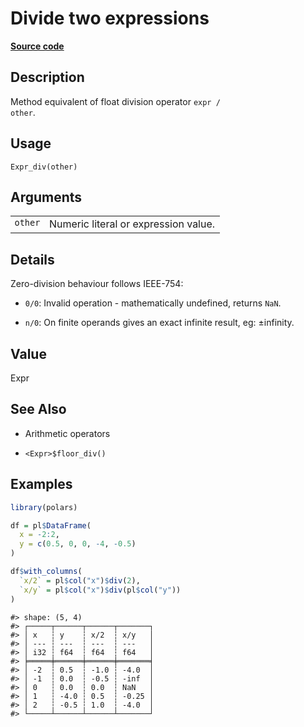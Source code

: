 

# Divide two expressions

[**Source code**](https://github.com/pola-rs/r-polars/tree/97c09bc0a6fc3d166744dbddd037b49e8d8fc6c2/R/expr__expr.R#L255)

## Description

Method equivalent of float division operator <code>expr / other</code>.

## Usage

<pre><code class='language-R'>Expr_div(other)
</code></pre>

## Arguments

<table>
<tr>
<td style="white-space: nowrap; font-family: monospace; vertical-align: top">
<code id="Expr_div_:_other">other</code>
</td>
<td>
Numeric literal or expression value.
</td>
</tr>
</table>

## Details

Zero-division behaviour follows IEEE-754:

<ul>
<li>

<code>0/0</code>: Invalid operation - mathematically undefined, returns
<code>NaN</code>.

</li>
<li>

<code>n/0</code>: On finite operands gives an exact infinite result, eg:
±infinity.

</li>
</ul>

## Value

Expr

## See Also

<ul>
<li>

Arithmetic operators

</li>
<li>

<code>\<Expr\>$floor_div()</code>

</li>
</ul>

## Examples

``` r
library(polars)

df = pl$DataFrame(
  x = -2:2,
  y = c(0.5, 0, 0, -4, -0.5)
)

df$with_columns(
  `x/2` = pl$col("x")$div(2),
  `x/y` = pl$col("x")$div(pl$col("y"))
)
```

    #> shape: (5, 4)
    #> ┌─────┬──────┬──────┬───────┐
    #> │ x   ┆ y    ┆ x/2  ┆ x/y   │
    #> │ --- ┆ ---  ┆ ---  ┆ ---   │
    #> │ i32 ┆ f64  ┆ f64  ┆ f64   │
    #> ╞═════╪══════╪══════╪═══════╡
    #> │ -2  ┆ 0.5  ┆ -1.0 ┆ -4.0  │
    #> │ -1  ┆ 0.0  ┆ -0.5 ┆ -inf  │
    #> │ 0   ┆ 0.0  ┆ 0.0  ┆ NaN   │
    #> │ 1   ┆ -4.0 ┆ 0.5  ┆ -0.25 │
    #> │ 2   ┆ -0.5 ┆ 1.0  ┆ -4.0  │
    #> └─────┴──────┴──────┴───────┘
